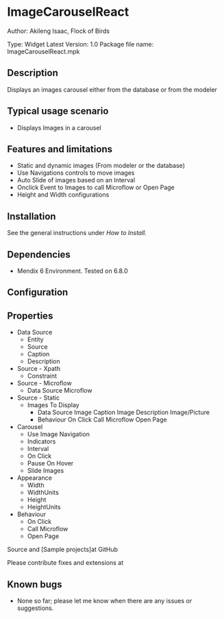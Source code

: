 # ImageCarouselReact
Author: Akileng Isaac, Flock of Birds

Type: Widget
Latest Version: 1.0
Package file name: ImageCarouselReact.mpk

## Description

Displays an images carousel either from the database or from the modeler

## Typical usage scenario

* Displays Images in a carousel

## Features and limitations

* Static and dynamic images (From modeler or the database)
* Use Navigations controls to move images
* Auto Slide of images based on an Interval
* Onclick Event to Images to call Microflow or Open Page
* Height and Width configurations

## Installation

See the general instructions under _How to Install._

## Dependencies

* Mendix 6 Environment. Tested on 6.8.0


## Configuration



## Properties
* Data Source
  * Entity
  * Source
  * Caption
  * Description
* Source - Xpath
  * Constraint
* Source - Microflow
  * Data Source Microflow
* Source - Static
  * Images To Display
     - Data Source
        Image Caption
        Image Description
        Image/Picture
     - Behaviour
        On Click
        Call Microflow
        Open Page
* Carousel
  * Use Image Navigation
  * Indicators
  * Interval
  * On Click
  * Pause On Hover
  * Slide Images
* Appearance
  * Width
  * WidthUnits
  * Height
  * HeightUnits
* Behaviour
  * On Click
  * Call Microflow
  * Open Page

Source and [Sample projects]at GitHub

Please contribute fixes and extensions at



## Known bugs

* None so far; please let me know when there are any issues or suggestions.
